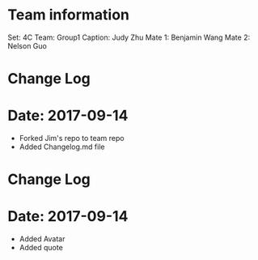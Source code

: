 # Team information

Set: 4C
Team: Group1
Caption: Judy Zhu
Mate 1: Benjamin Wang
Mate 2: Nelson Guo



# Change Log
#
# Date: 2017-09-14
 - Forked Jim's repo to team repo
 - Added Changelog.md file

# Change Log
#
# Date: 2017-09-14
 - Added Avatar
 - Added quote
